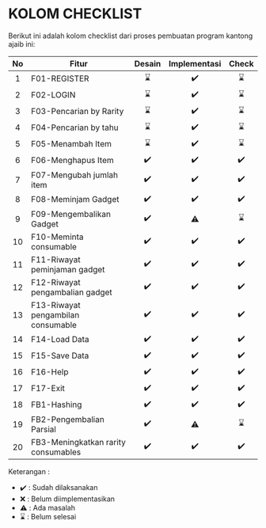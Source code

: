 # KOLOM CHECKLIST
Berikut ini adalah kolom checklist dari proses pembuatan program kantong ajaib ini:

| No  | Fitur                               | Desain  | Implementasi  | Check       | 
|:---:| ----------------------------------- |:-------:|:-------------:|:-----------:|
| 1   | F01-REGISTER                        | ⌛      | ✔️            | ⌛         |
| 2   | F02-LOGIN                           | ⌛      | ✔️            | ⌛         |
| 3   | F03-Pencarian by Rarity             | ⌛      | ✔️            | ⌛         |
| 4   | F04-Pencarian by tahu               | ⌛      | ✔️            | ⌛         |
| 5   | F05-Menambah Item                   | ⌛      | ✔️            | ⌛         |
| 6   | F06-Menghapus Item                  | ✔️      | ✔️            | ✔️         |
| 7   | F07-Mengubah jumlah item            | ✔️      | ✔️            | ✔️         |
| 8   | F08-Meminjam Gadget                 | ✔️      | ✔️            | ✔️         |
| 9   | F09-Mengembalikan Gadget            | ✔️      | ⚠️            | ⌛         |
| 10  | F10-Meminta consumable              | ✔️      | ✔️            | ✔️         |
| 11  | F11-Riwayat peminjaman gadget       | ✔️      | ✔️            | ✔️         |
| 12  | F12-Riwayat pengambalian gadget     | ✔️      | ✔️            | ✔️         |
| 13  | F13-Riwayat pengambilan consumable  | ✔️      | ✔️            | ✔️         |
| 14  | F14-Load Data                       | ✔️      | ✔️            | ✔️         |
| 15  | F15-Save Data                       | ✔️      | ✔️            | ✔️         |
| 16  | F16-Help                            | ✔️      | ✔️            | ✔️         |
| 17  | F17-Exit                            | ✔️      | ✔️            | ✔️         |
| 18  | FB1-Hashing                         | ✔️      | ✔️            | ✔️         |
| 19  | FB2-Pengembalian Parsial            | ✔️      | ⚠️            | ⌛         |
| 20  | FB3-Meningkatkan rarity consumables | ✔️      | ✔️            | ✔️         |

Keterangan :
* ✔️ : Sudah dilaksanakan
* ❌ : Belum diimplementasikan 
* ⚠️ : Ada masalah
* ⌛ : Belum selesai